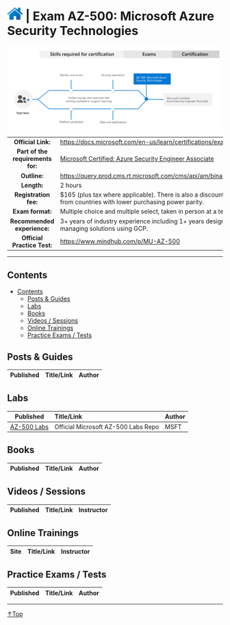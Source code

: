 # [![Home](/img/home.png)](certifications.md "Overview Certifications") | Exam AZ-500: Microsoft Azure Security Technologies
![Cert](/img/az-500.png)

|                                   |                                                                                                                                         |      |
| :-------------------------------: | :-------------------------------------------------------------------------------------------------------------------------------------- | :--- |
|        **Official Link:**         | https://docs.microsoft.com/en-us/learn/certifications/exams/az-500                                                                      |
| **Part of the requirements for:** | [Microsoft Certified: Azure Security Engineer Associate](https://docs.microsoft.com/en-us/learn/certifications/azure-security-engineer) |
|           **Outline:**            | https://query.prod.cms.rt.microsoft.com/cms/api/am/binary/RE3VC70                                                                       |
|            **Length:**            | 2 hours                                                                                                                                 |
|       **Registration fee:**       | $165 (plus tax where applicable).  There is also a discount for those from countries with lower purchasing power parity.                |
|         **Exam format:**          | Multiple choice and multiple select, taken in person at a test center.                                                                  |
|    **Recommended experience:**    | 3+ years of industry experience including 1+ years designing and managing solutions using GCP.                                          |
|    **Official Practice Test:**    | https://www.mindhub.com/p/MU-AZ-500                                                                                                     |

___

## Contents
- [Contents](#contents)
    - [Posts & Guides](#posts-&-guides)
    - [Labs](#labs)
    - [Books](#books)
    - [Videos / Sessions](#videos-/-sessions)
    - [Online Trainings](#online-trainings)
    - [Practice Exams / Tests](#practice-exams-/-tests)


## Posts & Guides
| Published | Title/Link | Author |
| :-------: | :--------- | :----- |

## Labs
|                                 Published                                 | Title/Link                          | Author |
| :-----------------------------------------------------------------------: | :---------------------------------- | :----- |
| [AZ-500 Labs](https://github.com/MicrosoftLearning/AZ-500-Azure-Security) | Official Microsoft AZ-500 Labs Repo | MSFT   |


## Books
| Published | Title/Link | Author |
| :-------: | :--------- | :----- |


## Videos / Sessions
| Published | Title/Link | Instructor |
| :-------: | :--------- | :--------- |


## Online Trainings
| Site  | Title/Link | Instructor |
| :---: | :--------- | :--------- |

## Practice Exams / Tests
| Published | Title/Link | Author |
| :-------: | :--------- | :----- |

___
 <a href="#top" title="Back to the top.">↑Top</a>
